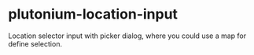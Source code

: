 # plutonium-location-input
Location selector input with picker dialog, where you could use a map for define selection.
